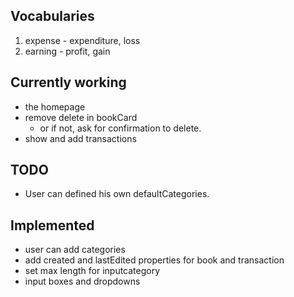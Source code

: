 ## Vocabularies

1. expense - expenditure, loss
1. earning - profit, gain

## Currently working

- the homepage
- remove delete in bookCard
  - or if not, ask for confirmation to delete.
- show and add transactions

## TODO

- User can defined his own defaultCategories.

## Implemented

- user can add categories
- add created and lastEdited properties for book and transaction
- set max length for inputcategory
- input boxes and dropdowns

